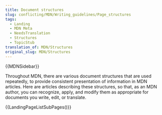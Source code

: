 ```yaml
---
title: Document structures
slug: conflicting/MDN/Writing_guidelines/Page_structures
tags:
  - Landing
  - MDN Meta
  - NeedsTranslation
  - Structures
  - TopicStub
translation_of: MDN/Structures
original_slug: MDN/Structures
---
```

{{MDNSidebar}}

Throughout MDN, there are various document structures that are used repeatedly, to provide consistent presentation of information in MDN articles. Here are articles describing these structures, so that, as an MDN author, you can recognize, apply, and modify them as appropriate for documents you write, edit, or translate.

{{LandingPageListSubPages()}}

